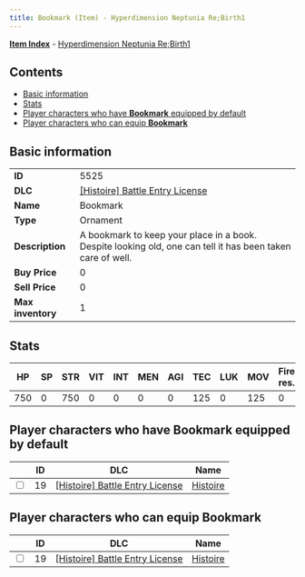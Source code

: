 ```yaml
---
title: Bookmark (Item) - Hyperdimension Neptunia Re;Birth1
---
```


[**Item Index**](/neptunia/rb1/item/index.html) - [Hyperdimension Neptunia Re;Birth1](/neptunia/rb1)

## Contents

- [Basic information](#basic-information)
- [Stats](#stats)
- [Player characters who have **Bookmark** equipped by default](#player-characters-who-have-bookmark-equipped-by-default)
- [Player characters who can equip **Bookmark**](#player-characters-who-can-equip-bookmark)
## Basic information

|   |   |
| -- | -- |
| **ID** | 5525 |
| **DLC** | [[Histoire] Battle Entry License](/neptunia/rb1/dlc/9-histoire.html) |
| **Name** | Bookmark |
| **Type** | Ornament |
| **Description** | A bookmark to keep your place in a book. Despite looking old, one can tell it has been taken care of well. |
| **Buy Price** | 0 |
| **Sell Price** | 0 |
| **Max inventory** | 1 |


## Stats

| HP | SP | STR | VIT | INT | MEN | AGI | TEC | LUK | MOV | Fire res. | Ice res. | Wind res. | Lightning res. |
| -- | -- | --- | --- | --- | --- | --- | --- | --- | --- | --------- | -------- | --------- | -------------- |
| 750 | 0 | 750 | 0 | 0 | 0 | 0 | 125 | 0 | 125 | 0 | 0 | 0 | 0 |


## Player characters who have **Bookmark** equipped by default

|    | ID | DLC | Name |
| -- | -- | --- | ---- |
| <input type="checkbox" id="rb1-player-9-19" class="trackbox" /> | 19 | [[Histoire] Battle Entry License](/neptunia/rb1/dlc/9-histoire.html) | [Histoire](/neptunia/rb1/player/9-19-histoire.html) |


## Player characters who can equip **Bookmark**

|    | ID | DLC | Name |
| -- | -- | --- | ---- |
| <input type="checkbox" id="rb1-player-9-19" class="trackbox" /> | 19 | [[Histoire] Battle Entry License](/neptunia/rb1/dlc/9-histoire.html) | [Histoire](/neptunia/rb1/player/9-19-histoire.html) |
